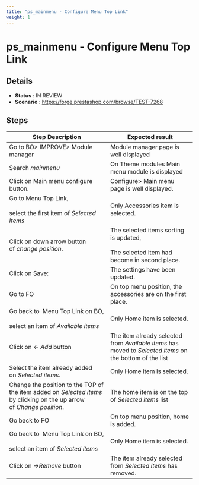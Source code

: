 ```yaml
---
title: "ps_mainmenu - Configure Menu Top Link"
weight: 1
---
```


# ps_mainmenu - Configure Menu Top Link
## Details
* **Status** : IN REVIEW
* **Scenario** : https://forge.prestashop.com/browse/TEST-7268

## Steps
| Step Description | Expected result |
| ----- | ----- |
| Go to BO> IMPROVE> Module manager | Module manager page is well displayed |
| Search *mainmenu* | On Theme modules Main menu module is displayed |
| Click on Main menu configure button. | Configure> Main menu page is well displayed. |
| Go to Menu Top Link,<br><br>select the first item of *Selected Items* | Only Accessories item is selected. |
| Click on down arrow button of *change position*. | The selected items sorting is updated,<br><br>The selected item had become in second place. |
| Click on Save: | The settings have been updated. |
| Go to FO | On top menu position, the accessories are on the first place. |
| Go back to  Menu Top Link on BO,<br><br>select an item of *Available items* | Only Home item is selected. |
| Click on *<- Add* button | The item already selected from *Available items* has moved to *Selected items* on the bottom of the list |
| Select the item already added on *Selected items*. | Only Home item is selected. |
| Change the position to the TOP of the item added on *Selected items* by clicking on the up arrow of *Change position*. | The home item is on the top of *Selected items* list |
| Go back to FO | On top menu position, home is added. |
| Go back to  Menu Top Link on BO,<br><br>select an item of *Selected items* | Only Home item is selected. |
| Click on *->Remove* button | The item already selected from *Selected items* has removed. |
